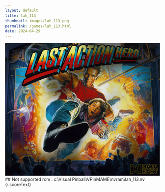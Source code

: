 ```yaml
---
layout: default
title: lah_113
thumbnail: images/lah_113.png
permalink: /games/lah_113.html
date: 2024-04-29
---
```


<img src="../images/lah_113.png" class="gameThumbnail img-fluid mx-auto align-middle">
## Not supported rom : c:\Visual Pinball\VPinMAME\nvram\lah_113.nv
{:.scoreText}

